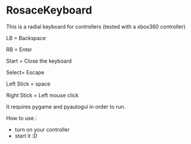 # RosaceKeyboard
This is a radial keyboard for controllers (tested with a xbox360 controller)

LB = Backspace

RB = Enter

Start = Close the keyboard

Select= Escape

Left Stick = space

Right Stick = Left mouse click


It requires pygame and pyautogui in order to run.


How to use :
- turn on your controller
- start it :D
